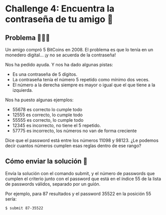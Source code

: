 # Challenge 4: Encuentra la contraseña de tu amigo 🔎

## Problema 🤷🏽‍♂️

Un amigo compró 5 BitCoins en 2008. El problema es que lo tenía en un monedero digital... ¡y no se acuerda de la contraseña!

Nos ha pedido ayuda. Y nos ha dado algunas pistas:

- Es una contraseña de 5 dígitos.
- La contraseña tenía el número 5 repetido como mínimo dos veces.
- El número a la derecha siempre es mayor o igual que el que tiene a la izquierda.

Nos ha puesto algunas ejemplos:

- 55678 es correcto lo cumple todo
- 12555 es correcto, lo cumple todo
- 55555 es correcto, lo cumple todo
- 12345 es incorrecto, no tiene el 5 repetido.
- 57775 es incorrecto, los números no van de forma creciente

Dice que el password está entre los números 11098 y 98123. ¿Le podemos decir cuantos números cumplen esas reglas dentro de ese rango?

## Cómo enviar la solución 🚀
Envía la solución con el comando submit, y el número de passwords que cumplen el criterio junto con el password que está en el índice 55 de la lista de passwords válidos, separado por un guión.

Por ejemplo, para 87 resultados y el password 35522 en la posición 55 sería:

```
$ submit 87-35522
```
